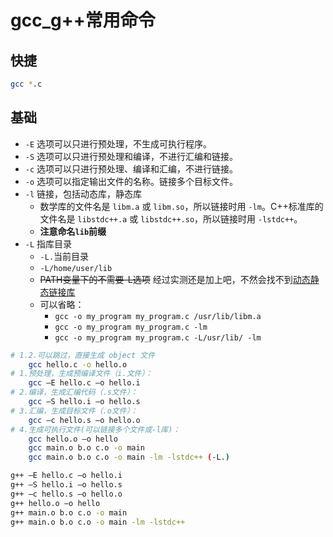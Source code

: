 # gcc_g++常用命令


## 快捷
```bash
gcc *.c
```

## 基础
* `-E` 选项可以只进行预处理，不生成可执行程序。
* `-S` 选项可以只进行预处理和编译，不进行汇编和链接。
* `-c` 选项可以只进行预处理、编译和汇编，不进行链接。
* `-o` 选项可以指定输出文件的名称。链接多个目标文件。
* `-l` 链接，包括动态库，静态库
  * 数学库的文件名是 `libm.a` 或 `libm.so`，所以链接时用 `-lm`。C++标准库的文件名是 `libstdc++.a` 或 `libstdc++.so`，所以链接时用 `-lstdc++`。
  * **注意命名`lib`前缀**
* `-L` 指库目录
    * `-L.`当前目录
    * `-L/home/user/lib`
    * ~~PATH变量下的不需要-L选项~~ 经过实测还是加上吧，不然会找不到[动态静态链接库](动态静态链接库.md)
    * 可以省略：
        * `gcc -o my_program my_program.c /usr/lib/libm.a`
        * `gcc -o my_program my_program.c -lm`
        * `gcc -o my_program my_program.c -L/usr/lib/ -lm`

```bash
# 1.2.可以跳过，直接生成 object 文件
    gcc hello.c -o hello.o
# 1.预处理，生成预编译文件（i.文件）：
    gcc –E hello.c –o hello.i
# 2.编译，生成汇编代码（.s文件）：
    gcc –S hello.i –o hello.s
# 3.汇编，生成目标文件（.o文件）：
    gcc –c hello.s –o hello.o
# 4.生成可执行文件(可以链接多个文件或-l库)：
    gcc hello.o –o hello
    gcc main.o b.o c.o -o main
    gcc main.o b.o c.o -o main -lm -lstdc++ (-L.)
```

```bash
g++ –E hello.c –o hello.i
g++ –S hello.i –o hello.s
g++ –c hello.s –o hello.o
g++ hello.o –o hello
g++ main.o b.o c.o -o main
g++ main.o b.o c.o -o main -lm -lstdc++
```